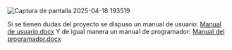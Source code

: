 ![Captura de pantalla 2025-04-18 193519](https://github.com/user-attachments/assets/fa7f2d43-b703-4881-ade3-78a4f1a366a2)

Si se tienen dudas del proyecto se dispuso un manual de usuario:
[Manual de usuario.docx](https://github.com/user-attachments/files/19817541/Manual.de.usuario.docx)
Y de igual manera un manual de programador:
[Manual del programador.docx](https://github.com/user-attachments/files/19817540/Manual.del.programador.docx)


